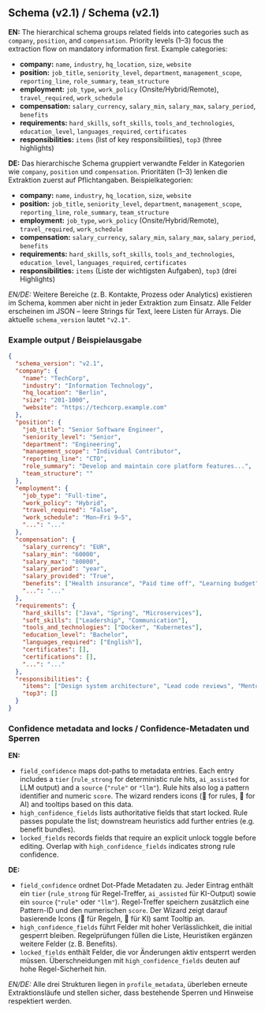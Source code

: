 ## Schema (v2.1) / Schema (v2.1)

**EN:** The hierarchical schema groups related fields into categories such as `company`, `position`, and `compensation`. Priority levels (1–3) focus the extraction flow on mandatory information first. Example categories:
- **company:** `name`, `industry`, `hq_location`, `size`, `website`
- **position:** `job_title`, `seniority_level`, `department`, `management_scope`, `reporting_line`, `role_summary`, `team_structure`
- **employment:** `job_type`, `work_policy` (Onsite/Hybrid/Remote), `travel_required`, `work_schedule`
- **compensation:** `salary_currency`, `salary_min`, `salary_max`, `salary_period`, `benefits`
- **requirements:** `hard_skills`, `soft_skills`, `tools_and_technologies`, `education_level`, `languages_required`, `certificates`
- **responsibilities:** `items` (list of key responsibilities), `top3` (three highlights)

**DE:** Das hierarchische Schema gruppiert verwandte Felder in Kategorien wie `company`, `position` und `compensation`. Prioritäten (1–3) lenken die Extraktion zuerst auf Pflichtangaben. Beispielkategorien:
- **company:** `name`, `industry`, `hq_location`, `size`, `website`
- **position:** `job_title`, `seniority_level`, `department`, `management_scope`, `reporting_line`, `role_summary`, `team_structure`
- **employment:** `job_type`, `work_policy` (Onsite/Hybrid/Remote), `travel_required`, `work_schedule`
- **compensation:** `salary_currency`, `salary_min`, `salary_max`, `salary_period`, `benefits`
- **requirements:** `hard_skills`, `soft_skills`, `tools_and_technologies`, `education_level`, `languages_required`, `certificates`
- **responsibilities:** `items` (Liste der wichtigsten Aufgaben), `top3` (drei Highlights)

*EN/DE:* Weitere Bereiche (z. B. Kontakte, Prozess oder Analytics) existieren im Schema, kommen aber nicht in jeder Extraktion zum Einsatz. Alle Felder erscheinen im JSON – leere Strings für Text, leere Listen für Arrays. Die aktuelle `schema_version` lautet `"v2.1"`.

### Example output / Beispielausgabe

```json
{
  "schema_version": "v2.1",
  "company": {
    "name": "TechCorp",
    "industry": "Information Technology",
    "hq_location": "Berlin",
    "size": "201-1000",
    "website": "https://techcorp.example.com"
  },
  "position": {
    "job_title": "Senior Software Engineer",
    "seniority_level": "Senior",
    "department": "Engineering",
    "management_scope": "Individual Contributor",
    "reporting_line": "CTO",
    "role_summary": "Develop and maintain core platform features...",
    "team_structure": ""
  },
  "employment": {
    "job_type": "Full-time",
    "work_policy": "Hybrid",
    "travel_required": "False",
    "work_schedule": "Mon–Fri 9–5",
    "...": "..."
  },
  "compensation": {
    "salary_currency": "EUR",
    "salary_min": "60000",
    "salary_max": "80000",
    "salary_period": "year",
    "salary_provided": "True",
    "benefits": ["Health insurance", "Paid time off", "Learning budget"],
    "...": "..."
  },
  "requirements": {
    "hard_skills": ["Java", "Spring", "Microservices"],
    "soft_skills": ["Leadership", "Communication"],
    "tools_and_technologies": ["Docker", "Kubernetes"],
    "education_level": "Bachelor",
    "languages_required": ["English"],
    "certificates": [],
    "certifications": [],
    "...": "..."
  },
  "responsibilities": {
    "items": ["Design system architecture", "Lead code reviews", "Mentor junior developers"],
    "top3": []
  }
}
```

### Confidence metadata and locks / Confidence-Metadaten und Sperren

**EN:**
- `field_confidence` maps dot-paths to metadata entries. Each entry includes a `tier` (`rule_strong` for deterministic rule hits, `ai_assisted` for LLM output) and a `source` (`"rule"` or `"llm"`). Rule hits also log a pattern identifier and numeric `score`. The wizard renders icons (🔎 for rules, 🤖 for AI) and tooltips based on this data.
- `high_confidence_fields` lists authoritative fields that start locked. Rule passes populate the list; downstream heuristics add further entries (e.g. benefit bundles).
- `locked_fields` records fields that require an explicit unlock toggle before editing. Overlap with `high_confidence_fields` indicates strong rule confidence.

**DE:**
- `field_confidence` ordnet Dot-Pfade Metadaten zu. Jeder Eintrag enthält ein `tier` (`rule_strong` für Regel-Treffer, `ai_assisted` für KI-Output) sowie ein `source` (`"rule"` oder `"llm"`). Regel-Treffer speichern zusätzlich eine Pattern-ID und den numerischen `score`. Der Wizard zeigt darauf basierende Icons (🔎 für Regeln, 🤖 für KI) samt Tooltip an.
- `high_confidence_fields` führt Felder mit hoher Verlässlichkeit, die initial gesperrt bleiben. Regelprüfungen füllen die Liste, Heuristiken ergänzen weitere Felder (z. B. Benefits).
- `locked_fields` enthält Felder, die vor Änderungen aktiv entsperrt werden müssen. Überschneidungen mit `high_confidence_fields` deuten auf hohe Regel-Sicherheit hin.

*EN/DE:* Alle drei Strukturen liegen in `profile_metadata`, überleben erneute Extraktionsläufe und stellen sicher, dass bestehende Sperren und Hinweise respektiert werden.

